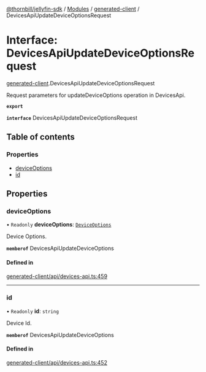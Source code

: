 [@thornbill/jellyfin-sdk](../README.md) / [Modules](../modules.md) / [generated-client](../modules/generated_client.md) / DevicesApiUpdateDeviceOptionsRequest

# Interface: DevicesApiUpdateDeviceOptionsRequest

[generated-client](../modules/generated_client.md).DevicesApiUpdateDeviceOptionsRequest

Request parameters for updateDeviceOptions operation in DevicesApi.

**`export`**

**`interface`** DevicesApiUpdateDeviceOptionsRequest

## Table of contents

### Properties

- [deviceOptions](generated_client.DevicesApiUpdateDeviceOptionsRequest.md#deviceoptions)
- [id](generated_client.DevicesApiUpdateDeviceOptionsRequest.md#id)

## Properties

### deviceOptions

• `Readonly` **deviceOptions**: [`DeviceOptions`](generated_client.DeviceOptions.md)

Device Options.

**`memberof`** DevicesApiUpdateDeviceOptions

#### Defined in

[generated-client/api/devices-api.ts:459](https://github.com/thornbill/jellyfin-sdk-typescript/blob/c68c853/src/generated-client/api/devices-api.ts#L459)

___

### id

• `Readonly` **id**: `string`

Device Id.

**`memberof`** DevicesApiUpdateDeviceOptions

#### Defined in

[generated-client/api/devices-api.ts:452](https://github.com/thornbill/jellyfin-sdk-typescript/blob/c68c853/src/generated-client/api/devices-api.ts#L452)
